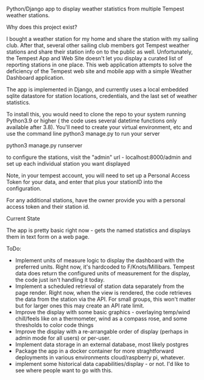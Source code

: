 Python/Django app to display weather statistics from multiple Tempest weather stations.

Why does this project exist?

I bought a weather station for my home and share the station with my sailing club.    After that, several other sailing club members got Tempest weather stations and share their station info on to the public as well.    Unfortunately, the Tempest App and Web Site 
doesn't let you display a curated list of reporting stations in one place.  This web application attempts to solve the deficiency of the Tempest web site and mobile app with a simple Weather Dashboard application.

The app is implemented in Django, and currently uses a local embedded sqlite datastore for station locations, credentials, and the last set of weather statistics.

To install this, you would need to clone the repo to your system running Python3.9 or higher ( the code uses several datetime functions only available after 3.8).  You'll need to create your virtual environment, etc and use the command line python3 manage.py to 
run your server

python3 manage.py runserver

to configure the stations, visit the "admin" url - localhost:8000/admin and set up each individual station you want displayed

Note, in your tempest account, you will need to set up a Personal Access Token for your data, and enter that plus your stationID into the configuration.   

For any additional stations, have the owner provide you with a personal access token and their station id.


Current State

The app is pretty basic right now - gets the named statistics and displays them in text form on a web page.

ToDo:

- Implement units of measure logic to display the dashboard with the preferred units.  Right now, it's hardcoded to F/Knots/Millibars.  Tempest data does return the configured units of measurement for the display, the code just isn't handling it today.
- Implement a scheduled retrieval of station data separately from the page render.  Right now, when the view is rendered, the code retrieves the data from the station via the API.  For small groups, this won't matter but for larger ones this may create an API rate limit.
- Improve the display with some basic graphics - overlaying temp/wind chill/feels like on a thermometer, wind as a compass rose, and some thresholds to color code things
- Improve the display with a re-arrangable order of display (perhaps in admin mode for all users) or per-user.
- Implement data storage in an external database, most likely postgres
- Package the app in a docker container for more straghtforward deployments in various environments cloud/raspberry pi, whatever.
- implement some historical data capabilities/display - or not.  I'd like to see where people want to go with this.

  
